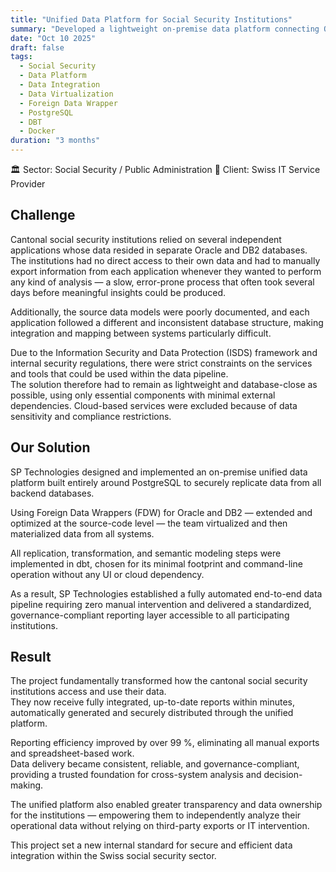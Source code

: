 ```yaml
---
title: "Unified Data Platform for Social Security Institutions"
summary: "Developed a lightweight on-premise data platform connecting Oracle and DB2 sources, empowering social security institutions with automated, governed insights"
date: "Oct 10 2025"
draft: false
tags:
  - Social Security
  - Data Platform
  - Data Integration
  - Data Virtualization
  - Foreign Data Wrapper
  - PostgreSQL
  - DBT
  - Docker
duration: "3 months"
---
```


<div class="my-6 flex flex-wrap items-center gap-2">
  <span class="inline-flex items-center gap-2 rounded-full bg-slate-100 px-3 py-1.5 text-xs font-medium text-slate-700 ring-1 ring-slate-200 dark:bg-slate-800 dark:text-slate-200 dark:ring-slate-700">
    <span aria-hidden="true">🏛️</span>
    <span class="text-slate-900 dark:text-slate-100">Sector:</span>
    <span class="text-slate-700 dark:text-slate-300">Social Security / Public Administration</span>
  </span>

  <span class="inline-flex items-center gap-2 rounded-full bg-slate-100 px-3 py-1.5 text-xs font-medium text-slate-700 ring-1 ring-slate-200 dark:bg-slate-800 dark:text-slate-200 dark:ring-slate-700">
    <span aria-hidden="true">👤</span>
    <span class="text-slate-900 dark:text-slate-100">Client:</span>
    <span class="text-slate-700 dark:text-slate-300">Swiss IT Service Provider</span>
  </span>
</div>


<div class="text-justify">

## Challenge

Cantonal social security institutions relied on several independent applications whose data resided in separate Oracle and DB2 databases. The institutions had no direct access to their own data and had to manually export information from each application whenever they wanted to perform any kind of analysis — a slow, error-prone process that often took several days before meaningful insights could be produced.

Additionally, the source data models were poorly documented, and each application followed a different and inconsistent database structure, making integration and mapping between systems particularly difficult.

Due to the Information Security and Data Protection (ISDS) framework and internal security regulations, there were strict constraints on the services and tools that could be used within the data pipeline.  
The solution therefore had to remain as lightweight and database-close as possible, using only essential components with minimal external dependencies. Cloud-based services were excluded because of data sensitivity and compliance restrictions.

## Our Solution

SP Technologies designed and implemented an on-premise unified data platform built entirely around PostgreSQL to securely replicate data from all backend databases.

Using Foreign Data Wrappers (FDW) for Oracle and DB2 — extended and optimized at the source-code level — the team virtualized and then materialized data from all systems.

All replication, transformation, and semantic modeling steps were implemented in dbt, chosen for its minimal footprint and command-line operation without any UI or cloud dependency.

As a result, SP Technologies established a fully automated end-to-end data pipeline requiring zero manual intervention and delivered a standardized, governance-compliant reporting layer accessible to all participating institutions.


## Result

The project fundamentally transformed how the cantonal social security institutions access and use their data.  
They now receive fully integrated, up-to-date reports within minutes, automatically generated and securely distributed through the unified platform.

Reporting efficiency improved by over 99 %, eliminating all manual exports and spreadsheet-based work.  
Data delivery became consistent, reliable, and governance-compliant, providing a trusted foundation for cross-system analysis and decision-making.

The unified platform also enabled greater transparency and data ownership for the institutions — empowering them to independently analyze their operational data without relying on third-party exports or IT intervention.

This project set a new internal standard for secure and efficient data integration within the Swiss social security sector.

</div>